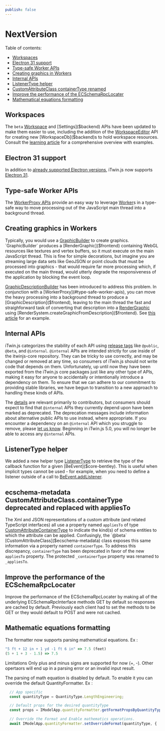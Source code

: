 ```yaml
---
publish: false
---
```


# NextVersion

Table of contents:

- [Workspaces](#workspaces)
- [Electron 31 support](#electron-31-support)
- [Type-safe Worker APIs](#type-safe-worker-apis)
- [Creating graphics in Workers](#creating-graphics-in-workers)
- [Internal APIs](#internal-apis)
- [ListenerType helper](#listenertype-helper)
- [CustomAttributeClass containerType renamed](#customattributeclass-containertype-renamed)
- [Improve the performance of the ECSchemaRpcLocater](#improve-the-performance-of-the-ecschemarpclocater)
- [Mathematical equations formatting](#Mathematical-equations-formatting)

## Workspaces

The `beta` [Workspace]($backend) and [Settings]($backend) APIs have been updated to make them easier to use, including the addition of the [WorkspaceEditor]($backend) API for creating new [WorkspaceDb]($backend)s to hold workspace resources. Consult the [learning article](../learning/backend/Workspace) for a comprehensive overview with examples.

## Electron 31 support

In addition to [already supported Electron versions](../learning/SupportedPlatforms.md#electron), iTwin.js now supports [Electron 31](https://www.electronjs.org/blog/electron-31-0).

## Type-safe Worker APIs

The [WorkerProxy APIs](../learning/frontend/WorkerProxy.md) provide an easy way to leverage [Worker](https://developer.mozilla.org/en-US/docs/Web/API/Worker)s in a type-safe way to move processing out of the JavaScript main thread into a background thread.

## Creating graphics in Workers

Typically, you would use a [GraphicBuilder]($frontend) to create graphics. `GraphicBuilder` produces a [RenderGraphic]($frontend) containing WebGL resources like textures and vertex buffers, so it must execute on the main JavaScript thread. This is fine for simple decorations, but imagine you are streaming large data sets like GeoJSON or point clouds that must be processed into graphics - that would require far more processing which, if executed on the main thread, would utterly degrade the responsiveness of the application by blocking the event loop.

[GraphicDescriptionBuilder]($frontend) has been introduced to address this problem. In conjunction with a [WorkerProxy](#type-safe-worker-apis), you can move the heavy processing into a background thread to produce a [GraphicDescription]($frontend), leaving to the main thread the fast and straighforward task of converting that description into a [RenderGraphic]($frontend) using [RenderSystem.createGraphicFromDescription]($frontend). See [this article](../learning/frontend/WorkerProxy.md) for an example.

## Internal APIs

iTwin.js categorizes the stability of each API using [release tags](../learning/api-support-policies.md#api-categories) like `@public`, `@beta`, and `@internal`. `@internal` APIs are intended strictly for use inside of the itwinjs-core repository. They can be tricky to use correctly, and may be changed or removed at any time, so consumers of iTwin.js should not write code that depends on them. Unfortunately, up until now they have been exported from the iTwin.js core packages just like any other type of APIs, making it easy for anyone to accidentally or intentionally introduce a dependency on them. To ensure that we can adhere to our commitment to providing stable libraries, we have begun to transition to a new approach to handling these kinds of APIs.

The [details](../learning/guidelines/release-tags-guidelines.md) are relevant primarily to contributors, but consumers should expect to find that `@internal` APIs they currently depend upon have been marked as deprecated. The deprecation messages include information about alternative public APIs to use instead, where appropriate. If you encounter a dependency on an `@internal` API which you struggle to remove, please [let us know](https://github.com/orgs/iTwin/discussions). Beginning in iTwin.js 5.0, you will no longer be able to access any `@internal` APIs.

## ListenerType helper

We added a new helper type [ListenerType]($core-bentley) to retrieve the type of the callback function for a given [BeEvent]($core-bentley). This is useful when implicit types cannot be used - for example, when you need to define a listener outside of a call to [BeEvent.addListener]($core-bentley).

## ecschema-metadata CustomAttributeClass.containerType deprecated and replaced with appliesTo

The Xml and JSON representations of a custom attribute (and related TypeScript interfaces) all use a property named `appliesTo` of type [CustomAttributeContainerType]($ecschema-metadata) to indicate the kind(s) of schema entities to which the attribute can be applied. Confusingly, the `@beta` [CustomAttributeClass]($ecschema-metadata) class exposes this same information via a property named `containerType`. To address this discrepancy, `containerType` has been deprecated in favor of the new `appliesTo` property. The protected `_containerType` property was renamed to `_appliesTo`.

## Improve the performance of the ECSchemaRpcLocater

Improve the performance of the ECSchemaRpcLocater by making all of the underlying ECSchemaRpcInterface methods GET by default so responses are cached by default. Previously each client had to set the methods to be GET or they would default to POST and were not cached.

## Mathematic equations formatting

The formatter now supports parsing mathematical equations. Ex :
```Typescript
"5 ft + 12 in + 1 yd -1 ft 6 in" => 7.5 (feet)
(5 + 1 + 3 - 1.5) => 7.5
```

Limitations
Only plus and minus signs are supported for now (+, -).
Other opertaors will end up in a parsing error or an invalid input result.

The parsing of math equation is disabled by default.
To enable it you can override the default QuantityFormatter. Ex :
```Typescript
  // App specific
  const quantityType = QuantityType.LengthEngineering;

  // Default props for the desired quantityType
  const props = IModelApp.quantityFormatter.getFormatPropsByQuantityType(quantityType);

  // Override the Format and Enable mathematics operations.
  await IModelApp.quantityFormatter.setOverrideFormat(quantityType, { ...props, allowMathematicEquations: true });
```

